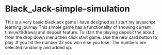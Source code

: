 # Black_Jack-simple-simulation
This is a very basic blackjack game I have designed as I start my javascript learning journey
This simple game has a functionality of showing current time,withdrawal and deposit feature. To start the playing deposit the about from the drop down menu then click start game. Use the new card button to play .If you hit the number 22 you won else you lose. The numbers are selected randomly and added up.
